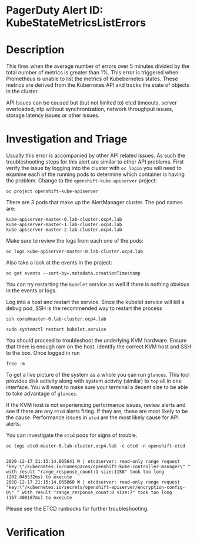 # PagerDuty Alert ID: KubeStateMetricsListErrors
# Description

This fires when the average number of errors over 5 minutes divided by the total number of metrics is greater than 1%. This error is triggered when Prometheus is unable to list the metrics of Kubebernetes states. These metrics are derived from the Kubernetes API and tracks the state of objects in the cluster.

API Issues can be caused but (but not limited to) etcd timeouts, server overloaded, ntp without synchronization, network throughput issues, storage latency issues or other issues.

# Investigation and Triage

Usually this error is accompanied by other API related issues. As such the troubleshooting steps for this alert are similar to other API problems. First verify the issue by logging into the cluster with `oc login` you will need to examine each of the running pods to determine which container is having the problem. Change to the `openshift-kube-apiserver` project:

```
oc project openshift-kube-apiserver
```

There are 3 pods that make up the AlertManager cluster. The pod names are:

```
kube-apiserver-master-0.lab-cluster.ocp4.lab 
kube-apiserver-master-1.lab-cluster.ocp4.lab
kube-apiserver-master-2.lab-cluster.ocp4.lab
```

Make sure to review the logs from each one of the pods:

```
oc logs kube-apiserver-master-0.lab-cluster.ocp4.lab 
```

Also take a look at the events in the project:

```
oc get events --sort-by=.metadata.creationTimestamp
```

You can try restarting the `kubelet` service as well if there is nothing obvious in the events or logs.

Log into a host and restart the service. Since the kubelet service will kill a debug pod, SSH is the recommended way to restart the process

```
ssh core@master-0.lab-cluster.ocp4.lab

sudo systemctl restart kubelet.service
```

You should proceed to troubleshoot the underlying KVM hardware. Ensure that there is enough ram on the host. Identify the correct KVM host and SSH to the box. Once logged in run

```
free -m
```

To get a live picture of the system as a whole you can run `glances`. This tool provides disk activity along with system activity (similar) to `top` all in one interface. You will want to make sure your terminal a decent size to be able to take advantage of `glances`.

If the KVM host is not experiencing performance issues, review alerts and see if there are any `etcd` alerts firing. If they are, these are most likely to be the cause. Performance issues in `etcd` are the most likely cause for API alerts.

You can investigate the `etcd` pods for signs of trouble.

```
oc logs etcd-master-0.lab-cluster.ocp4.lab -c etcd -n openshift-etcd


2020-12-17 21:15:14.065641 W | etcdserver: read-only range request "key:\"/kubernetes.io/namespaces/openshift-kube-controller-manager\" " with result "range_response_count:1 size:1158" took too long (202.040532ms) to execute
2020-12-17 21:15:14.065860 W | etcdserver: read-only range request "key:\"/kubernetes.io/secrets/openshift-apiserver/encryption-config-0\" " with result "range_response_count:0 size:7" took too long (167.400187ms) to execute
```

Please see the ETCD runbooks for further troubleshooting.

# Verification